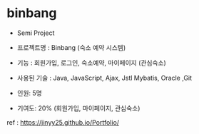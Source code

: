 # binbang
- Semi Project

- 프로젝트명 : Binbang (숙소 예약 시스템)

- 기능 : 회원가입, 로그인, 숙소예약, 마이페이지 (관심숙소) 

- 사용된 기술 :
Java, JavaScript, Ajax, Jstl
Mybatis, Oracle
,Git

- 인원: 5명

- 기여도: 20% (회원가입, 마이페이지, 관심숙소)

ref : https://jinyy25.github.io/Portfolio/
